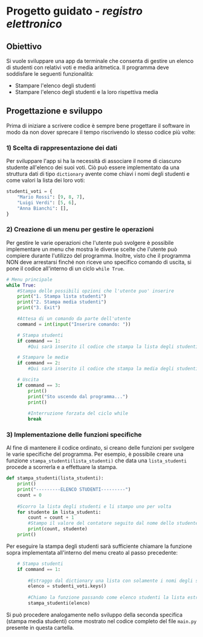 # Progetto guidato - *registro elettronico*

## Obiettivo
Si vuole sviluppare una app da terminale che consenta di gestire un elenco di studenti con relativi voti e media aritmetica.
Il programma deve soddisfare le seguenti funzionalità:

* Stampare l'elenco degli studenti
* Stampare l'elenco degli studenti e la loro rispettiva media

## Progettazione e sviluppo

Prima di iniziare a scrivere codice è sempre bene progettare il software in modo da non dover sprecare il tempo riscrivendo
lo stesso codice più volte:

### 1) Scelta di rappresentazione dei dati

Per sviluppare l'app si ha la necessità di associare il nome di ciascuno studente all'elenco dei suoi voti. Ciò può essere
implementato da una struttura dati di tipo `dictionary` avente come chiavi i nomi degli studenti e come valori la lista dei loro voti:

```python
studenti_voti = {
    "Mario Rossi": [9, 8, 7],
    "Luigi Verdi": [5, 6],
    "Anna Bianchi": [],
}
```

### 2) Creazione di un menu per gestire le operazioni

Per gestire le varie operazioni che l'utente può svolgere è possibile implementare un menu che mostra le diverse scelte
che l'utente può compiere durante l'utilizzo del programma. Inoltre, visto che il programma NON deve arrestarsi finché
non riceve uno specifico comando di uscita, si pone il codice all'interno di un ciclo `while True`.

```python
# Menu principale
while True:
    #Stampa delle possibili opzioni che l'utente puo' inserire
    print("1. Stampa lista studenti")
    print("2. Stampa media studenti")
    print("3. Exit")

    #Attesa di un comando da parte dell'utente
    command = int(input("Inserire comando: "))

    # Stampa studenti
    if command == 1:
        #Qui sarà inserito il codice che stampa la lista degli studenti

    # Stampare le medie
    if command == 2:
        #Qui sarà inserito il codice che stampa la media degli studenti

    # Uscita
    if command == 3:
        print()
        print("Sto uscendo dal programma...")
        print()
        
        #Interruzione forzata del ciclo while
        break
```

### 3) Implementazione delle funzioni specifiche

Al fine di mantenere il codice ordinato, si creano delle funzioni per svolgere le varie specifiche del programma.
Per esempio, è possibile creare una funzione `stampa_studenti(lista_studenti)` che data una `lista_studenti` procede
a scorrerla e a effettuare la stampa.

```python
def stampa_studenti(lista_studenti):
    print()
    print("---------ELENCO STUDENTI---------")
    count = 0
    
    #Scorro la lista degli studenti e li stampo uno per volta
    for studente in lista_studenti:
        count = count + 1
        #Stampo il valore del contatore seguito dal nome dello studente
        print(count, studente)
    print()
```

Per eseguire la stampa degli studenti sarà sufficiente chiamare la funzione sopra implementata all'interno del menu creato
al passo precedente:

```python
    # Stampa studenti
    if command == 1:
        
        #Estraggo dal dictionary una lista con solamente i nomi degli studenti
        elenco = studenti_voti.keys()
        
        #Chiamo la funzione passando come elenco studenti la lista estratta
        stampa_studenti(elenco)
```

Si può procedere analogamente nello sviluppo della seconda specifica (stampa media studenti) come mostrato nel codice
completo del file `main.py` presente in questa cartella.